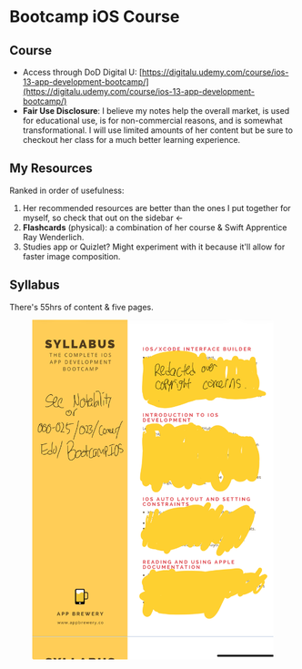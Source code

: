 # Bootcamp iOS Course

## Course

* Access through DoD Digital U: [https://digitalu.udemy.com/course/ios-13-app-development-bootcamp/](https://digitalu.udemy.com/course/ios-13-app-development-bootcamp/)
* **Fair Use Disclosure**: I believe my notes help the overall market, is used for educational use, is for non-commercial reasons, and is somewhat transformational. I will use limited amounts of her content but be sure to checkout her class for a much better learning experience.

## My Resources

Ranked in order of usefulness:

1. Her recommended resources are better than the ones I put together for myself, so check that out on the sidebar <-
2. **Flashcards** (physical): a combination of her course & Swift Apprentice Ray Wenderlich.
3. Studies app or Quizlet? Might experiment with it because it'll allow for faster image composition.

## Syllabus

There's 55hrs of content & five pages.

<figure><img src="../../../../.gitbook/assets/image (3) (1) (1) (1) (1) (1).png" alt=""><figcaption></figcaption></figure>



